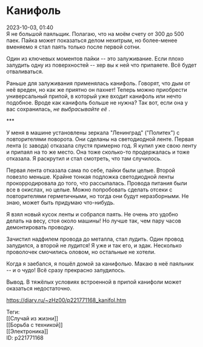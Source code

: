 Канифоль
=========

   
 2023-10-03, 01:40   
  Я не большой паяльщик. Полагаю, что на моём счету от 300 до 500 паек. Пайка может показаться делом нехитрым, но более-менее вменяемо я стал паять только после первой сотни.   
   
 Один из ключевых моментов пайки -- это залуживание. Если плохо залудить одну из поверхностей -- хер вы к ней что припаяете. Всё будет отваливаться.   
   
 Раньше для залуживания применялась канифоль. Говорят, что дым от неё вреден, но как же приятно он пахнет! Теперь можно приобрести универсальный припой, в который уже входит канифоль или нечто подобное. Вроде как канифоль больше не нужна? Так вот, если она у вас сохранилась,  *не выбрасывайте её*  .   
   
 \*\*\*   
   
 У меня в машине установлены зеркала "Ленинград" ("Политех") с повторителями поворота. Они сделаны на светодиодной ленте. Первая лента (с завода) отказала спустя примерно год. Я купил уже свою ленту и припаял на то же место. Она тоже сколько-то продержалась и тоже отказала. Я раскрутил и стал смотреть, что там случилось.   
   
 Первая лента отказала сама по себе, пайки были целые. Второй повезло меньше. Крайне тонкая подложка светодиодной ленты прокорродировала до того, что рассыпалась. Провода питания были все в окислах, но целые. Можно попробовать сделать отсеки с повторителями герметичными, но тогда они будут неразборными. Не знаю, может быть придумаю что-нибудь.   
   
 Я взял новый кусок ленты и собрался паять. Не очень это удобно делать на весу, стоя около машины! Но лучше так, чем пару часов демонтировать проводку.   
   
 Зачистил надфилем провода до металла, стал лудить. Один провод залудился, а второй не лудится! Я уже и так его, и эдак. Несколько проволочек смочились оловом, но остальные не хотели.   
   
 Когда я заебался, я пошёл домой за канифолью. Макаю в неё паяльник -- и о чудо! Всё сразу прекрасно залудилось.   
   
 Вывод. В тяжёлых условиях встроенной в припой канифоли может оказаться недостаточно.   
    
 <https://diary.ru/~zHz00/p221771168_kanifol.htm>   
   
 Теги:   
 [[Случай из жизни]]   
 [[Борьба с техникой]]   
 [[Электроника]]   
 ID: p221771168